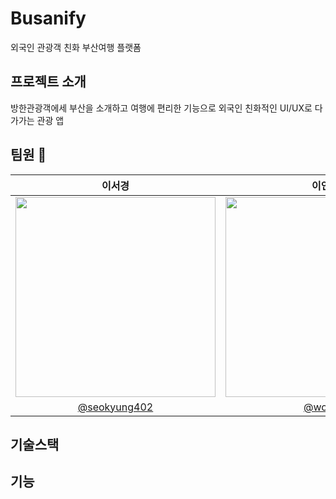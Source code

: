# Busanify
외국인 관광객 친화 부산여행 플랫폼

## 프로젝트 소개
방한관광객에세 부산을 소개하고 여행에 편리한 기능으로 외국인 친화적인 UI/UX로 다가가는 관광 앱

## 팀원 👥
|이서경|이인호|장예진|최광우|황규상|
|:-:|:-:|:-:|:-:|:-:|
|<img src="https://avatars.githubusercontent.com/u/105649543?v=4" width=320 />|<img src="https://avatars.githubusercontent.com/u/28581796?v=4" width=320 />|<img src="https://avatars.githubusercontent.com/u/101628142?v=4" width=320 />|<img src="https://avatars.githubusercontent.com/u/78129823?v=4" width=320 />|<img src="https://avatars.githubusercontent.com/u/51147673?v=4" width=320 />|
|[@seokyung402](https://github.com/seokyung402)|[@womyo](https://github.com/womyo)|[@yehjinjang](https://github.com/yehjinjang)|[@madcow95](https://github.com/madcow95)|[@kyuSangHwang](https://github.com/kyuSangHwang)

## 기술스택

## 기능